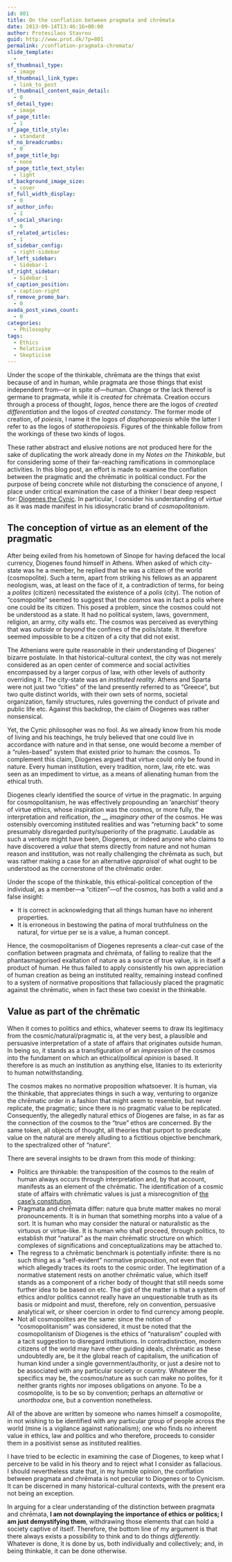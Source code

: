 ```yaml
---
id: 801
title: On the conflation between pragmata and chrēmata
date: 2013-09-14T13:46:16+00:00
author: Protesilaos Stavrou
guid: http://www.prot.dk/?p=801
permalink: /conflation-pragmata-chremata/
slide_template:
  - 
sf_thumbnail_type:
  - image
sf_thumbnail_link_type:
  - link_to_post
sf_thumbnail_content_main_detail:
  - 0
sf_detail_type:
  - image
sf_page_title:
  - 1
sf_page_title_style:
  - standard
sf_no_breadcrumbs:
  - 0
sf_page_title_bg:
  - none
sf_page_title_text_style:
  - light
sf_background_image_size:
  - cover
sf_full_width_display:
  - 0
sf_author_info:
  - 1
sf_social_sharing:
  - 0
sf_related_articles:
  - 1
sf_sidebar_config:
  - right-sidebar
sf_left_sidebar:
  - Sidebar-1
sf_right_sidebar:
  - Sidebar-1
sf_caption_position:
  - caption-right
sf_remove_promo_bar:
  - 0
avada_post_views_count:
  - 0
categories:
  - Philosophy
tags:
  - Ethics
  - Relativism
  - Skepticism
---
```

Under the scope of the thinkable, chrēmata are the things that exist because of and in human, while pragmata are those things that exist independent from—or in spite of—human. Change or the lack thereof is germane to pragmata, while it is _created_ for chrēmata. Creation occurs through a process of thought, _logos_, hence there are the logos of _created differentiation_ and the logos of _created constancy_. The former mode of creation, of _poiesis_, I name it the logos of _diaphoropoiesis_ while the latter I refer to as the logos of _statheropoiesis_. Figures of the thinkable follow from the workings of these two kinds of logos.

These rather abstract and elusive notions are not produced here for the sake of duplicating the work already done in my _Notes on the Thinkable_, but for considering some of their far-reaching ramifications in commonplace activities. In this blog post, an effort is made to examine the conflation between the pragmatic and the chrēmatic in political conduct. For the purpose of being concrete while not disturbing the conscience of anyone, I place under critical examination the case of a thinker I bear deep respect for: <a title="Encyclopedic entry on Diogenes of Sinope" href="http://www.iep.utm.edu/diogsino/" target="_blank">Diogenes the Cynic</a>. In particular, I consider his understanding of _virtue_ as it was made manifest in his idiosyncratic brand of _cosmopolitanism_.

## The conception of virtue as an element of the pragmatic

After being exiled from his hometown of Sinope for having defaced the local currency, Diogenes found himself in Athens. When asked of which city-state was he a member, he replied that he was a citizen of the world (cosmopolite). Such a term, apart from striking his fellows as an apparent neologism, was, at least on the face of it, a contradiction of terms, for being a _polites_ (citizen) necessitated the existence of a _polis_ (city). The notion of &#8220;cosmopolite&#8221; seemed to suggest that the _cosmos_ was in fact a polis where one could be its citizen. This posed a problem, since the cosmos could not be understood as a state. It had no political system, laws, government, religion, an army, city walls etc. The cosmos was perceived as everything that was _outside_ or _beyond_ the confines of the polis/state. It therefore seemed impossible to be a citizen of a city that did not exist.

The Athenians were quite reasonable in their understanding of Diogenes&#8217; bizarre postulate. In that historical-cultural context, the city was not merely considered as an open center of commerce and social activities encompassed by a larger corpus of law, with other levels of authority overriding it. The city-state was an _instituted reality_. Athens and Sparta were not just two &#8220;cities&#8221; of the land presently referred to as &#8220;Greece&#8221;, but two quite distinct worlds, with their own sets of norms, societal organization, family structures, rules governing the conduct of private and public life etc. Against this backdrop, the claim of Diogenes was rather nonsensical.

Yet, the Cynic philosopher was no fool. As we already know from his mode of living and his teachings, he truly believed that one could live in accordance with nature and in that sense, one would become a member of a &#8220;rules-based&#8221; system that existed prior to human: the cosmos. To complement this claim, Diogenes argued that virtue could only be found in nature. Every human institution, every tradition, norm, law, rite etc. was seen as an impediment to virtue, as a means of alienating human from the ethical truth.

Diogenes clearly identified the source of virtue in the pragmatic. In arguing for cosmopolitanism, he was effectively propounding an &#8216;anarchist&#8217; theory of virtue ethics, whose inspiration was the cosmos, or more fully, the interpretation and reification, _the_ __ _imaginary other_ of the cosmos. He was ostensibly overcoming instituted realities and was &#8220;returning back&#8221; to some presumably disregarded purity/superiority of the pragmatic. Laudable as such a venture might have been, Diogenes, or indeed anyone who claims to have discovered a _value_ that stems directly from nature and not human reason and institution, was not really challenging the chrēmata as such, but was rather making a case for an alternative _appraisal_ of what ought to be understood as the cornerstone of the chrēmatic order.

Under the scope of the thinkable, this ethical-political conception of the individual, as a member—a &#8220;citizen&#8221;—of the cosmos, has both a valid and a false insight:

  * It is correct in acknowledging that all things human have no inherent properties.
  * It is erroneous in bestowing the patina of moral truthfulness on the natural, for virtue per se is a value, a human concept.

Hence, the cosmopolitanism of Diogenes represents a clear-cut case of the conflation between pragmata and chrēmata, of failing to realize that the phantasmagorised exaltation of nature as a source of true value, is in itself a product of human. He thus failed to apply consistently his own appreciation of human creation as being an instituted reality, remaining instead confined to a system of normative propositions that fallaciously placed the pragmatic against the chrēmatic, when in fact these two coexist in the thinkable.

## Value as part of the chrēmatic

When it comes to politics and ethics, whatever seems to draw its legitimacy from the cosmic/natural/pragmatic is, at the very best, a plausible and persuasive interpretation of a state of affairs that originates outside human. In being so, it stands as a transfiguration of an _impression_ of the cosmos into the fundament on which an ethical/political _opinion_ is based. It therefore is as much an institution as anything else, litanies to its exteriority to human notwithstanding.

The cosmos makes no normative proposition whatsoever. It is human, via the thinkable, that appreciates things in such a way, venturing to organize the chrēmatic order in a fashion that might seem to resemble, but never replicate, the pragmatic; since there is no pragmatic value to be replicated. Consequently, the allegedly natural ethics of Diogenes are false, in as far as the connection of the cosmos to the &#8220;true&#8221; ethos are concerned. By the same token, all objects of thought, all theories that purport to predicate value on the natural are merely alluding to a fictitious objective benchmark, to the spectralized other of &#8220;nature&#8221;.

There are several insights to be drawn from this mode of thinking:

  * Politics are thinkable: the transposition of the cosmos to the realm of human always occurs through interpretation and, by that account, manifests as an element of the chrēmatic. The identification of a cosmic state of affairs with chrēmatic values is just a misrecognition of [the case&#8217;s constitution](https://protesilaos.com/truth-constitution-case/ "Truth in the constitution of the case").
  * Pragmata and chrēmata differ: nature qua brute matter makes no moral pronouncements. It is in human that something morphs into a value of a sort. It is human who may consider the natural or naturalistic as the virtuous or virtue-like. It is human who shall proceed, through politics, to establish _that_ &#8220;natural&#8221; as the main chrēmatic structure on which complexes of significations and conceptualizations may be attached to.
  * The regress to a chrēmatic benchmark is potentially infinite: there is no such thing as a &#8220;self-evident&#8221; normative proposition, not even that which allegedly traces its roots to the cosmic order. The legitimation of a normative statement rests on another chrēmatic value, which itself stands as a component of a richer body of thought that still needs some further idea to be based on etc. The gist of the matter is that a system of ethics and/or politics cannot really have an unquestionable truth as its basis or midpoint and must, therefore, rely on convention, persuasive analytical wit, or sheer coercion in order to find currency among people.
  * Not all cosmopolites are the same: since the notion of &#8220;cosmopolitanism&#8221; was considered, it must be noted that the cosmopolitanism of Diogenes is the ethics of &#8220;naturalism&#8221; coupled with a tacit suggestion to disregard institutions. In contradistinction, modern citizens of the world may have other guiding ideals, chrēmatic as these undoubtedly are, be it the global reach of capitalism, the unification of human kind under a single government/authority, or just a desire not to be associated with any particular society or country. Whatever the specifics may be, the cosmos/nature as such can make no polites, for it neither grants rights nor imposes obligations on anyone. To be a cosmopolite, is to be so by convention; perhaps an _alternative_ or _unorthodox_ one, but a convention nonetheless.

All of the above are written by someone who names himself a cosmopolite, in not wishing to be identified with any particular group of people across the world (mine is a vigilance against nationalism); one who finds no inherent value in ethics, law and politics and who therefore, proceeds to consider them in a positivist sense as instituted realities.

I have tried to be eclectic in examining the case of Diogenes, to keep what I perceive to be valid in his theory and to reject what I consider as fallacious. I should nevertheless state that, in my humble opinion, the conflation between pragmata and chrēmata is not peculiar to Diogenes or to Cynicism. It can be discerned in many historical-cultural contexts, with the present era not being an exception.

In arguing for a clear understanding of the distinction between pragmata and chrēmata, **I am not downplaying the importance of ethics or politics; I am just demystifying them**, withdrawing those elements that can hold a society captive of itself. Therefore, the bottom line of my argument is that there always exists a possibility to think and to do things _differently_. Whatever is done, it is done by us, both individually and collectively; and, in being thinkable, it can be done otherwise.